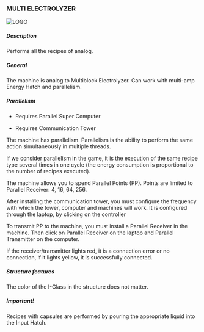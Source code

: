 ### MULTI ELECTROLYZER
![LOGO](https://gtimpact.space/media/gregtech/ParElectr.png)
##### Description
Performs all the recipes of analog.
##### General
The machine is analog to Multiblock Electrolyzer. Can work with multi-amp Energy Hatch and parallelism.
##### Parallelism
- Requires Parallel Super Computer

- Requires Communication Tower

The machine has parallelism. Parallelism is the ability to perform the same action simultaneously in multiple threads.

If we consider parallelism in the game, it is the execution of the same recipe type several times in one cycle (the energy consumption is proportional to the number of recipes executed).
The machine allows you to spend Parallel Points (PP). Points are limited to Parallel Receiver: 4, 16, 64, 256.

After installing the communication tower, you must configure the frequency with which the tower, computer and machines will work. It is configured through the laptop, by clicking on the controller
To transmit PP to the machine, you must install a Parallel Receiver in the machine. Then click on Parallel Receiver on the laptop and Parallel Transmitter on the computer.

If the receiver/transmitter lights red, it is a connection error or no connection, if it lights yellow, it is successfully connected.
##### Structure features
The color of the I-Glass in the structure does not matter.
##### Important!
Recipes with capsules are performed by pouring the appropriate liquid into the Input Hatch.
